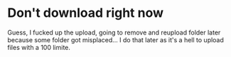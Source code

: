<H1>Don't download right now</H1>
<p>Guess, I fucked up the upload, going to remove and reupload folder later because some folder got misplaced... I do that later as it's a hell to upload files with a 100 limite.</p>
